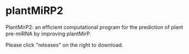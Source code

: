 # plantMiRP2
PlantMirP2: an efﬁcient computational program for the prediction of plant pre-miRNA by improving plantMirP.

Please click "releases" on the right to download.
